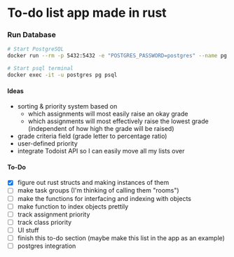 # To-do list app made in rust

### Run Database

```sh
# Start PostgreSQL
docker run --rm -p 5432:5432 -e "POSTGRES_PASSWORD=postgres" --name pg postgres:14

# Start psql terminal
docker exec -it -u postgres pg psql
```

#### Ideas

- sorting & priority system based on
  - which assignments will most easily raise an okay grade
  - which assignments will most effectively raise the lowest grade (independent of how high the grade will be raised)
- grade criteria field (grade letter to percentage ratio)
- user-defined priority
- integrate Todoist API so I can easily move all my lists over 

#### To-Do

- [x] figure out rust structs and making instances of them
- [ ] make task groups (I'm thinking of calling them "rooms")
- [ ] make the functions for interfacing and indexing with objects
- [ ] make function to index objects prettily
- [ ] track assignment priority
- [ ] track class priority
- [ ] UI stuff
- [ ] finish this to-do section (maybe make this list in the app as an example)
- [ ] postgres integration
